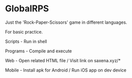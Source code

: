 # GlobalRPS

Just the 'Rock-Paper-Scissors' game in different languages.

For basic practice.

Scripts - Run in shell


Programs - Compile and execute


Web - Open related HTML file / Visit link on saxena.xyz/*


Mobile - Install apk for Android / Run iOS app on dev device
